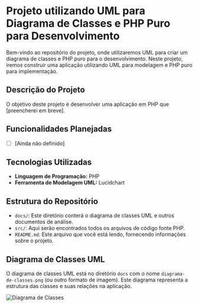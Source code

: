 # Projeto utilizando UML para Diagrama de Classes e PHP Puro para Desenvolvimento

Bem-vindo ao repositório do projeto, onde utilizaremos UML para criar um diagrama de classes e PHP puro para o desenvolvimento. Neste projeto, iremos construir uma aplicação utilizando UML para modelagem e PHP puro para implementação.

## Descrição do Projeto

O objetivo deste projeto é desenvolver uma aplicação em PHP que [preencherei em breve].

## Funcionalidades Planejadas

- [ ] [Ainda não definido]

## Tecnologias Utilizadas

- **Linguagem de Programação:** PHP
- **Ferramenta de Modelagem UML:** Lucidchart

## Estrutura do Repositório

- `docs/`: Este diretório conterá o diagrama de classes UML e outros documentos de análise.
- `src/`: Aqui serão encontrados todos os arquivos de código fonte PHP.
- `README.md`: Este arquivo que você está lendo, fornecendo informações sobre o projeto.

## Diagrama de Classes UML

O diagrama de classes UML está no diretório `docs` com o nome `diagrama-de-classes.png` (ou outro formato de imagem). Este diagrama representa a estrutura das classes e suas relações na aplicação.

![Diagrama de Classes](docs/diagrama-de-classes.png)

